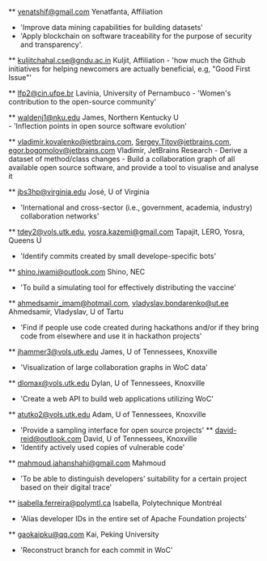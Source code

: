 ** yenatshif@gmail.com 
Yenatfanta, Affiliation
   - 'Improve data mining capabilities for building datasets'
   - 'Apply blockchain on software traceability for the purpose of security and transparency'.
   
** kuljitchahal.cse@gndu.ac.in
Kuljit, Affiliation
    - 'how much the Github initiatives for helping newcomers are
  actually beneficial, e.g, "Good First Issue"'


** lfp2@cin.ufpe.br
Lavínia, University of Pernambuco
    - 'Women's contribution to the open-source community'
   
** waldenj1@nku.edu 
James, Northern Kentucky U  
    -  'Inflection points in open source software evolution' 
   
** vladimir.kovalenko@jetbrains.com, Sergey.Titov@jetbrains.com, egor.bogomolov@jetbrains.com
Vladimir, JetBrains Research
    - Derive a dataset of method/class changes
    - Build a collaboration graph of all available open source  software, and provide a tool to visualise and analyse it

** jbs3hp@virginia.edu 
José, U of Virginia
   - 'International and cross-sector (i.e., government, academia, industry) collaboration networks'

** tdey2@vols.utk.edu, yosra.kazemi@gmail.com
Tapajit, LERO, Yosra, Queens U
   - 'Identify commits created by small develope-specific bots'
 
** shino.iwami@outlook.com
Shino, NEC

   - 'To build a simulating tool for effectively distributing the vaccine'

** ahmedsamir_imam@hotmail.com, vladyslav.bondarenko@ut.ee
Ahmedsamir, Vladyslav, U of Tartu 

   - 'Find if people use code created during hackathons and/or if they bring code from elsewhere and use it in hackathon projects'

** jhammer3@vols.utk.edu
James, U of Tennessees, Knoxville
   - 'Visualization of large collaboration graphs in WoC data'

** dlomax@vols.utk.edu
Dylan,     U of Tennessees, Knoxville
   - 'Create a web API to build web applications utilizing WoC'

** atutko2@vols.utk.edu
Adam,  U of Tennessees, Knoxville
   - 'Provide a sampling interface for open source projects'
** david-reid@outlook.com
David,  U of Tennessees, Knoxville
   - 'Identify actively used copies of vulnerable code'

** mahmoud.jahanshahi@gmail.com
Mahmoud
   - 'To be able to distinguish developers’ suitability for a certain
project based on their digital trace'

** isabella.ferreira@polymtl.ca
Isabella, Polytechnique  Montréal
   - 'Alias developer IDs in the entire set of Apache Foundation projects'
   
** gaokaipku@qq.com
Kai, Peking University
   - 'Reconstruct branch for each commit in WoC'
   
